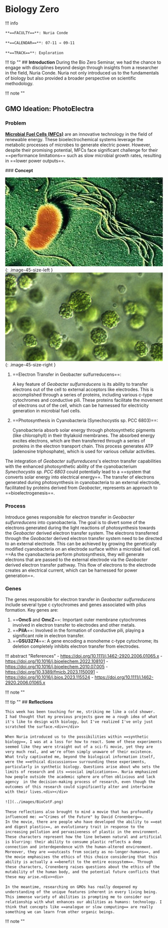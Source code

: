 # Biology Zero

!!! info 
    
    **==FACULTY==**: Nuria Conde

    **==CALENDAR==**: 07-11 → 09-11

    **==TRACK==**: Exploration

<div style="clear:both;"></div>

!!! tip ""
    ## **Introduction** 
    During the Bio Zero Seminar, we had the chance to engage with disciplines beyond design through insights from a researcher in the field, Nuria Conde. Nuria not only introduced us to the fundamentals of biology but also provided a broader perspective on scientific methodology.

!!! note ""

## **GMO Ideation: PhotoElectra**

### **Problem**

**[Microbial Fuel Cells (MFCs)](https://doi.org/10.1016/j.jpowsour.2017.03.109)** are an innovative technology in the field of renewable energy. These bioelectrochemical systems leverage the metabolic processes of microbes to generate electric power. However, despite their promising potential, MFCs face significant challenge for their ==performance limitations== such as slow microbial growth rates, resulting in ==lower power outputs==.

### **Concept**

![](../images/Bio_Geobacter.jpeg){: .image-45-size-left } 
![](../images/Bio_Synechocystis.jpg){: .image-45-size-right }
<div style="clear: both;"></div>

1. ==Electron Transfer in Geobacter sulfurreducens==:
    
    A key feature of *Geobacter sulfurreducens* is its ability to transfer electrons out of the cell to external acceptors like electrodes. This is accomplished through a series of proteins, including various c-type cytochromes and conductive pili. These proteins facilitate the movement of electrons out of the cell, which can be harnessed for electricity generation in microbial fuel cells.
    
2. ==Photosynthesis in Cyanobacteria (Synechocystis sp. PCC 6803)==:
    
    Cyanobacteria absorb solar energy through photosynthetic pigments (like chlorophyll) in their thylakoid membranes. The absorbed energy excites electrons, which are then transferred through a series of proteins in the electron transport chain. This process generates ATP (adenosine triphosphate), which is used for various cellular activities.

The integration of *Geobacter sulfurreducens*'s electron transfer capabilities with the enhanced photosynthetic ability of the cyanobacterium *Synechocystis sp. PCC 6803* could potentially lead to a ==system that converts solar energy into electrical energy==. 
The transfer of electrons generated during photosynthesis in cyanobacteria to an external electrode, facilitated by proteins derived from *Geobacter*, represents an approach to ==bioelectrogenesis==.

### **Process**

Introduce genes responsible for electron transfer in *Geobacter sulfurreducens* into cyanobacteria.
The goal is to divert some of the electrons generated during the light reactions of photosynthesis towards the *Geobacter* derived electron transfer system.
The electrons transferred through the *Geobacter* derived electron transfer system need to be directed to an external electrode.
This can be achieved by growing the genetically modified cyanobacteria on an electrode surface within a microbial fuel cell.
==As the cyanobacteria perform photosynthesis, they will generate electrons that are passed to the external electrode via the *Geobacter* derived electron transfer pathway. This flow of electrons to the electrode creates an electrical current, which can be harnessed for power generation==.

### **Genes**

The genes responsible for electron transfer in *Geobacter sulfurreducens* include several type c cytochromes and genes associated with pilus formation. Key genes are:

1. ==**OmcS** and **OmcZ**==: Important outer membrane cytochromes involved in electron transfer to electrodes and other metals.
2. ==**PilA**==: Involved in the formation of conductive pili, playing a significant role in electron transfer.
3. ==**GSU3274**==: A gene encoding a monoheme c-type cytochrome; its deletion completely inhibits electron transfer from electrodes.

!!! abstract "References"
    - https://doi.org/10.1111/j.1462-2920.2006.01065.x
    - https://doi.org/10.1016/j.bioelechem.2022.108101
    - https://doi.org/10.1016/j.bioelechem.2010.07.005
    - https://doi.org/10.3389/fmicb.2023.1150091
    - https://doi.org/10.1016/j.bios.2023.115524
    - https://doi.org/10.1111/j.1462-2920.2006.01065.x

!!! note ""

!!! tip ""
    ## **Reflections**

    This week has been touching for me, striking me like a cold shower. 
    I had thought that my previous projects gave me a rough idea of what it's like to design with biology, but I've realized I've only just scratched the surface.<div></div>

    When Nuria introduced us to the possibilities within ==synthetic biology==, I was at a loss for how to react. Some of these experiments seemed like they were straight out of a sci-fi movie, yet they are very much real, and we're often simply unaware of their existence.
    What truly captivated me, beyond the biological information itself, were the ==ethical discussions== surrounding these experiments, particularly in synthetic biology. Questions arise about who sets the limits of research and its ==social implications==. Nuria emphasized how people outside the academic sphere are often oblivious and lack agency  in the decision-making process of research, even though the outcomes of this research could significantly alter and intertwine with their lives.<div></div>

    ![](../images/BioCotF.png)

    These reflections also brought to mind a movie that has profoundly influenced me: =="Crimes of the Future" by David Cronenberg==. 
    In the movie, there are people who have developed the ability to ==eat and digest plastic==, an evolutionary trait in response to the increasing pollution and pervasiveness of plastic in the environment.
    These characters represent how the line between natural and artificial is blurring: their ability to consume plastic reflects a deep connection and interdependence with the human-altered environment. Moreover, they are ==outcasts from society as no-longer-humans==, and the movie emphasises the ethics of this choice considering that this ability is actually a ==benefit to the entire ecosystem==. Through these characters, Cronenberg raises questions about the ethics of the mutability of the human body, and the potential future conflicts that these may arise.<div><div> 

    In the meantime, researching on GMOs has really deepened my understanding of the unique features inherent in every living being. This immense variety of abilities is prompting me to consider our relationship with what enhances our abilities as humans: technology. I think that concepts like ==analogue or slow computing== are really something we can learn from other organic beings.
<div style="clear:both;"></div>

!!! note ""

